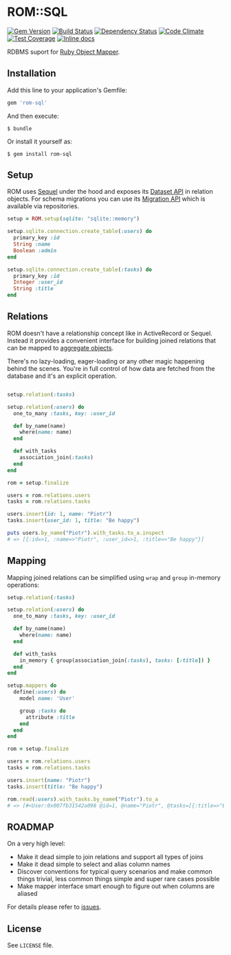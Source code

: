 [gem]: https://rubygems.org/gems/rom-sql
[travis]: https://travis-ci.org/rom-rb/rom-sql
[gemnasium]: https://gemnasium.com/rom-rb/rom-sql
[codeclimate]: https://codeclimate.com/github/rom-rb/rom-sql
[inchpages]: http://inch-ci.org/github/rom-rb/rom-sql

# ROM::SQL

[![Gem Version](https://badge.fury.io/rb/rom-sql.svg)][gem]
[![Build Status](https://travis-ci.org/rom-rb/rom-sql.svg?branch=master)][travis]
[![Dependency Status](https://gemnasium.com/rom-rb/rom-sql.png)][gemnasium]
[![Code Climate](https://codeclimate.com/github/rom-rb/rom-sql/badges/gpa.svg)][codeclimate]
[![Test Coverage](https://codeclimate.com/github/rom-rb/rom-sql/badges/coverage.svg)][codeclimate]
[![Inline docs](http://inch-ci.org/github/rom-rb/rom-sql.svg?branch=master)][inchpages]


RDBMS suport for [Ruby Object Mapper](https://github.com/rom-rb/rom).

## Installation

Add this line to your application's Gemfile:

```ruby
gem 'rom-sql'
```

And then execute:

    $ bundle

Or install it yourself as:

    $ gem install rom-sql

## Setup

ROM uses [Sequel](http://sequel.jeremyevans.net) under the hood and exposes its
[Dataset API](http://sequel.jeremyevans.net/rdoc/files/doc/dataset_basics_rdoc.html)
in relation objects. For schema migrations you can use its
[Migration API](http://sequel.jeremyevans.net/rdoc/files/doc/migration_rdoc.html)
which is available via repositories.

``` ruby
setup = ROM.setup(sqlite: "sqlite::memory")

setup.sqlite.connection.create_table(:users) do
  primary_key :id
  String :name
  Boolean :admin
end

setup.sqlite.connection.create_table(:tasks) do
  primary_key :id
  Integer :user_id
  String :title
end
```

## Relations

ROM doesn't have a relationship concept like in ActiveRecord or Sequel. Instead
it provides a convenient interface for building joined relations that can be
mapped to [aggregate objects](http://martinfowler.com/bliki/Aggregate.html).

There's no lazy-loading, eager-loading or any other magic happening behind the
scenes. You're in full control of how data are fetched from the database and it's
an explicit operation.

``` ruby

setup.relation(:tasks)

setup.relation(:users) do
  one_to_many :tasks, key: :user_id

  def by_name(name)
    where(name: name)
  end

  def with_tasks
    association_join(:tasks)
  end
end

rom = setup.finalize

users = rom.relations.users
tasks = rom.relations.tasks

users.insert(id: 1, name: "Piotr")
tasks.insert(user_id: 1, title: "Be happy")

puts users.by_name("Piotr").with_tasks.to_a.inspect
# => [{:id=>1, :name=>"Piotr", :user_id=>1, :title=>"Be happy"}]
```

## Mapping

Mapping joined relations can be simplified using `wrap` and `group` in-memory
operations:

``` ruby
setup.relation(:tasks)

setup.relation(:users) do
  one_to_many :tasks, key: :user_id

  def by_name(name)
    where(name: name)
  end

  def with_tasks
    in_memory { group(association_join(:tasks), tasks: [:title]) }
  end
end

setup.mappers do
  define(:users) do
    model name: 'User'

    group :tasks do
      attribute :title
    end
  end
end

rom = setup.finalize

users = rom.relations.users
tasks = rom.relations.tasks

users.insert(name: "Piotr")
tasks.insert(title: "Be happy")

rom.read(:users).with_tasks.by_name("Piotr").to_a
# => [#<User:0x007fb31542a098 @id=1, @name="Piotr", @tasks=[{:title=>"Be happy"}]>]
```

## ROADMAP

On a very high level:

* Make it dead simple to join relations and support all types of joins
* Make it dead simple to select and alias column names
* Discover conventions for typical query scenarios and make common things trivial,
  less common things simple and super rare cases possible
* Make mapper interface smart enough to figure out when columns are aliased

For details please refer to [issues](https://github.com/rom-rb/rom-sql/issues).

## License

See `LICENSE` file.
